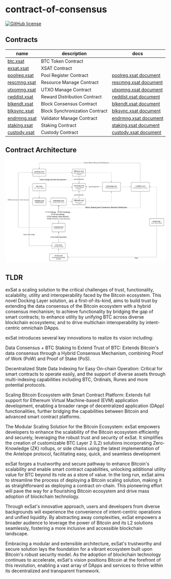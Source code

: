 # contract-of-consensus

[![GitHub license](https://img.shields.io/badge/license-MIT-blue.svg)](https://github.com/exsat-network/contract-of-consensus/blob/main/LICENSE)

## Contracts

| name                                                  | description                    | docs                                                              |
| ----------------------------------------------------- | ------------------------------ | ----------------------------------------------------------------- |
| [btc.xsat](https://bloks.io/account/btc.xsat)         | BTC Token Contract             |                                                                   |
| [exsat.xsat](https://bloks.io/account/exsat.xsat)       | XSAT Contract                  |                                                                   |
| [poolreg.xsat](https://bloks.io/account/poolreg.xsat) | Pool Register Contract         | [poolreg.xsat document](./contracts/poolreg.xsat/poolreg.xsat.md) |
| [rescmng.xsat](https://bloks.io/account/rescmng.xsat) | Resource Manage Contract       | [rescmng.xsat document](./contracts/rescmng.xsat/rescmng.xsat.md) |
| [utxomng.xsat](https://bloks.io/account/utxomng.xsat) | UTXO Manage Contract           | [utxomng.xsat document](./contracts/utxomng.xsat/utxomng.xsat.md) |
| [rwddist.xsat](https://bloks.io/account/rwddist.xsat) | Reward Distribution Contract   | [rwddist.xsat document](./contracts/rwddist.xsat/rwddist.xsat.md) |
| [blkendt.xsat](https://bloks.io/account/blkendt.xsat) | Block Consensus Contract       | [blkendt.xsat document](./contracts/blkendt.xsat/blkendt.xsat.md) |
| [blksync.xsat](https://bloks.io/account/blksync.xsat) | Block Synchronization Contract | [blksync.xsat document](./contracts/blksync.xsat/blksync.xsat.md) |
| [endrmng.xsat](https://bloks.io/account/endrmng.xsat) | Validator Manage Contract      | [endrmng.xsat document](./contracts/endrmng.xsat/endrmng.xsat.md) |
| [staking.xsat](https://bloks.io/account/staking.xsat) | Staking Contract               | [staking.xsat document](./contracts/staking.xsat/staking.xsat.md) |
| [custody.xsat](https://bloks.io/account/custody.xsat) | Custody Contract               | [custody.xsat document](./contracts/custody.xsat/custody.xsat.md) |

## Contract Architecture

![architecture](./docs/architecture.jpg)

## TLDR

exSat a scaling solution to the critical challenges of trust, functionality, scalability, utility and interoperability faced by the Bitcoin ecosystem. This novel Docking Layer solution, as a first-of-its-kind, aims to build trust by extending the data consensus of the Bitcoin ecosystem with a hybrid consensus mechanism; to achieve functionality by bridging the gap of smart contracts; to enhance utility by unifying BTC across diverse blockchain ecosystems; and to drive multichain interoperability by intent-centric omnichain DApps.

exSat introduces several key innovations to realize its vision including:

Data Consensus + BTC Staking to Extend Trust of BTC: Extends Bitcoin's data consensus through a Hybrid Consensus Mechanism, combining Proof of Work (PoW) and Proof of Stake (PoS).

Decentralized State Data Indexing for Easy On-chain Operation: Critical for smart contracts to operate easily, and the support of diverse assets through multi-indexing capabilities including BTC, Ordinals, Runes and more potential protocols.

Scaling Bitcoin Ecosystem with Smart Contract Platform: Extends full support for Ethereum Virtual Machine-based (EVM) application development, enabling a broader range of decentralized application (DApp) functionalities, further bridging the capabilities between Bitcoin and advanced smart contract platforms.

The Modular Scaling Solution for the Bitcoin Ecosystem: exSat empowers developers to enhance the scalability of the Bitcoin ecosystem efficiently and securely, leveraging the robust trust and security of exSat. It simplifies the creation of customizable BTC Layer 2 (L2) solutions incorporating Zero-Knowledge (ZK) rollups, or side chains using the latest implementation of the Antelope protocol, facilitating easy, quick, and seamless development

exSat forges a trustworthy and secure pathway to enhance Bitcoin's scalability and enable smart contract capabilities, unlocking additional utility value for BTC beyond its role as a store of value. In the long run, exSat aims to streamline the process of deploying a Bitcoin scaling solution, making it as straightforward as deploying a contract on-chain. This pioneering effort will pave the way for a flourishing Bitcoin ecosystem and drive mass adoption of blockchain technology.

Through exSat's innovative approach, users and developers from diverse backgrounds will experience the convenience of intent-centric operations and unified liquidity. By abstracting away complexities, exSat empowers a broader audience to leverage the power of Bitcoin and its L2 solutions seamlessly, fostering a more inclusive and accessible blockchain landscape.

Embracing a modular and extensible architecture, exSat's trustworthy and secure solution lays the foundation for a vibrant ecosystem built upon Bitcoin's robust security model. As the adoption of blockchain technology continues to accelerate, exSat's vision positions Bitcoin at the forefront of this revolution, enabling a vast array of DApps and services to thrive within its decentralized and transparent framework.
